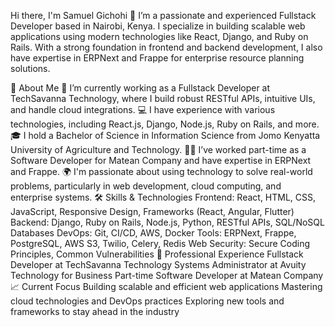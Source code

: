 Hi there, I'm Samuel Gichohi 👋
I’m a passionate and experienced Fullstack Developer based in Nairobi, Kenya. I specialize in building scalable web applications using modern technologies like React, Django, and Ruby on Rails. With a strong foundation in frontend and backend development, I also have expertise in ERPNext and Frappe for enterprise resource planning solutions.

🚀 About Me
🌱 I’m currently working as a Fullstack Developer at TechSavanna Technology, where I build robust RESTful APIs, intuitive UIs, and handle cloud integrations.
💻 I have experience with various technologies, including React.js, Django, Node.js, Ruby on Rails, and more.
🎓 I hold a Bachelor of Science in Information Science from Jomo Kenyatta University of Agriculture and Technology.
🧑‍💻 I’ve worked part-time as a Software Developer for Matean Company and have expertise in ERPNext and Frappe.
🌍 I'm passionate about using technology to solve real-world problems, particularly in web development, cloud computing, and enterprise systems.
🛠️ Skills & Technologies
Frontend: React, HTML, CSS, JavaScript, Responsive Design, Frameworks (React, Angular, Flutter)
Backend: Django, Ruby on Rails, Node.js, Python, RESTful APIs, SQL/NoSQL Databases
DevOps: Git, CI/CD, AWS, Docker
Tools: ERPNext, Frappe, PostgreSQL, AWS S3, Twilio, Celery, Redis
Web Security: Secure Coding Principles, Common Vulnerabilities
💼 Professional Experience
Fullstack Developer at TechSavanna Technology
Systems Administrator at Avuity Technology for Business
Part-time Software Developer at Matean Company
📈 Current Focus
Building scalable and efficient web applications
Mastering cloud technologies and DevOps practices
Exploring new tools and frameworks to stay ahead in the industry
